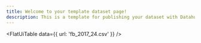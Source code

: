 ```yaml
---
title: Welcome to your template dataset page!
description: This is a template for publishing your dataset with Datahub Cloud.
---
```


<FlatUiTable
  data={{
    url: 'fb_2017_24.csv'
  }}
 />
